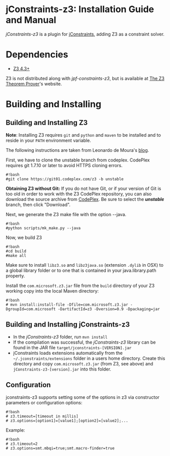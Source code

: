 jConstraints-z3: Installation Guide and Manual
==============================================

*jConstraints-z3* is a plugin for 
[jConstraints][0], adding Z3 as a 
constraint solver.

Dependencies
==============================================

* [Z3 4.3+][4]

Z3 is not distributed along with *jpf-constraints-z3*, but is
available at [The Z3 Theorem Prover][4]'s website.


Building and Installing
==============================================

Building and Installing Z3
----------------------------------------------
**Note**: Installing Z3 requires `git` and `python`
and `maven` to be installed and to reside in your `PATH`
environment variable.

The following instructions are taken from Leonardo de 
Moura's [blog][5].

First, we have to clone the unstable branch from codeplex.
CodePlex requires git 1.7.10 or later to avoid HTTPS cloning errors. 

	#!bash
	#git clone https://git01.codeplex.com/z3 -b unstable

**Obtaining Z3 without Git:** If you do not have Git,
or if your version of Git is too old in order to work
with the Z3 CodePlex repository, you can also download
the source archive from [CodePlex][9]. Be sure to
select the ***unstable*** branch, then click "Download".

Next, we generate the Z3 make file with the option --java.

	#!bash
	#python scripts/mk_make.py --java

Now, we build Z3

	#!bash
	#cd build
	#make all

Make sure to install `libz3.so` and `libz3java.so` (extension 
`.dylib` in OSX) to a global library folder or to one that is
contained in your java.library.path property.

Install the
`com.microsoft.z3.jar` file from the `build` directory
of your Z3 working copy into the local Maven directory:

	#!bash
	# mvn install:install-file -Dfile=com.microsoft.z3.jar -DgroupId=com.microsoft -DartifactId=z3 -Dversion=0.9 -Dpackaging=jar


Building and Installing jConstraints-z3
----------------------------------------------

* In the *jConstraints-z3* folder, run `mvn install`
* If the compilation was successful, the *jConstraints-z3*
  library can be found in the JAR file
  `target/jconstraints-[VERSION].jar`
* jConstraints loads extensions automatically from the
  `~/.jconstraints/extensions` folder in a users home
  directory. Create this directory and copy
  `com.microsoft.z3.jar` (from Z3, see above) and
  `jConstraints-z3-[version].jar` into this folder.   


Configuration
----------------------------------------------

jconstraints-z3 supports setting some of the options in z3
via constructor parameters or configuration options:

	#!bash
	# z3.timeout=[timeout in millis]
	# z3.options=[option1]=[value1];[option2]=[value2];...

Example:

	#!bash
	# z3.timeout=2
	# z3.options=smt.mbqi=true;smt.macro-finder=true


[0]: https://bitbucket.org/psycopaths/jconstraints
[4]: https://github.com/Z3Prover/z3
[5]: http://research.microsoft.com/en-us/um/people/leonardo/blog/2012/12/10/z3-for-java.html
[9]: http://z3.codeplex.com/SourceControl/latest#
